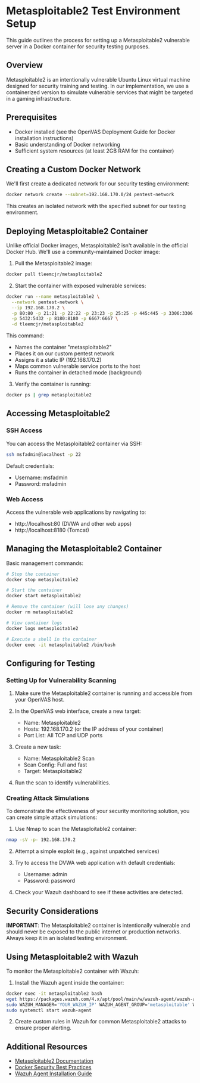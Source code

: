 # Metasploitable2 Test Environment Setup

This guide outlines the process for setting up a Metasploitable2 vulnerable server in a Docker container for security testing purposes.

## Overview

Metasploitable2 is an intentionally vulnerable Ubuntu Linux virtual machine designed for security training and testing. In our implementation, we use a containerized version to simulate vulnerable services that might be targeted in a gaming infrastructure.

## Prerequisites

- Docker installed (see the OpenVAS Deployment Guide for Docker installation instructions)
- Basic understanding of Docker networking
- Sufficient system resources (at least 2GB RAM for the container)

## Creating a Custom Docker Network

We'll first create a dedicated network for our security testing environment:

```bash
docker network create --subnet=192.168.170.0/24 pentest-network
```

This creates an isolated network with the specified subnet for our testing environment.

## Deploying Metasploitable2 Container

Unlike official Docker images, Metasploitable2 isn't available in the official Docker Hub. We'll use a community-maintained Docker image:

1. Pull the Metasploitable2 image:
```bash
docker pull tleemcjr/metasploitable2
```

2. Start the container with exposed vulnerable services:
```bash
docker run --name metasploitable2 \
  --network pentest-network \
  --ip 192.168.170.2 \
  -p 80:80 -p 21:21 -p 22:22 -p 23:23 -p 25:25 -p 445:445 -p 3306:3306 \
  -p 5432:5432 -p 8180:8180 -p 6667:6667 \
  -d tleemcjr/metasploitable2
```

This command:
- Names the container "metasploitable2"
- Places it on our custom pentest network
- Assigns it a static IP (192.168.170.2)
- Maps common vulnerable service ports to the host
- Runs the container in detached mode (background)

3. Verify the container is running:
```bash
docker ps | grep metasploitable2
```

## Accessing Metasploitable2

### SSH Access

You can access the Metasploitable2 container via SSH:

```bash
ssh msfadmin@localhost -p 22
```

Default credentials:
- Username: msfadmin
- Password: msfadmin

### Web Access

Access the vulnerable web applications by navigating to:
- http://localhost:80 (DVWA and other web apps)
- http://localhost:8180 (Tomcat)

## Managing the Metasploitable2 Container

Basic management commands:

```bash
# Stop the container
docker stop metasploitable2

# Start the container
docker start metasploitable2

# Remove the container (will lose any changes)
docker rm metasploitable2

# View container logs
docker logs metasploitable2

# Execute a shell in the container
docker exec -it metasploitable2 /bin/bash
```

## Configuring for Testing

### Setting Up for Vulnerability Scanning

1. Make sure the Metasploitable2 container is running and accessible from your OpenVAS host.

2. In the OpenVAS web interface, create a new target:
   - Name: Metasploitable2
   - Hosts: 192.168.170.2 (or the IP address of your container)
   - Port List: All TCP and UDP ports

3. Create a new task:
   - Name: Metasploitable2 Scan
   - Scan Config: Full and fast
   - Target: Metasploitable2

4. Run the scan to identify vulnerabilities.

### Creating Attack Simulations

To demonstrate the effectiveness of your security monitoring solution, you can create simple attack simulations:

1. Use Nmap to scan the Metasploitable2 container:
```bash
nmap -sV -p- 192.168.170.2
```

2. Attempt a simple exploit (e.g., against unpatched services)

3. Try to access the DVWA web application with default credentials:
   - Username: admin
   - Password: password

4. Check your Wazuh dashboard to see if these activities are detected.

## Security Considerations

**IMPORTANT**: The Metasploitable2 container is intentionally vulnerable and should never be exposed to the public internet or production networks. Always keep it in an isolated testing environment.

## Using Metasploitable2 with Wazuh

To monitor the Metasploitable2 container with Wazuh:

1. Install the Wazuh agent inside the container:
```bash
docker exec -it metasploitable2 bash
wget https://packages.wazuh.com/4.x/apt/pool/main/w/wazuh-agent/wazuh-agent_4.7.5-1_amd64.deb
sudo WAZUH_MANAGER='YOUR_WAZUH_IP' WAZUH_AGENT_GROUP='metasploitable' WAZUH_AGENT_NAME='metasploitable2' dpkg -i ./wazuh-agent_4.7.5-1_amd64.deb
sudo systemctl start wazuh-agent
```

2. Create custom rules in Wazuh for common Metasploitable2 attacks to ensure proper alerting.

## Additional Resources

- [Metasploitable2 Documentation](https://docs.rapid7.com/metasploit/metasploitable-2/)
- [Docker Security Best Practices](https://docs.docker.com/engine/security/)
- [Wazuh Agent Installation Guide](https://documentation.wazuh.com/current/installation-guide/wazuh-agent/index.html)

